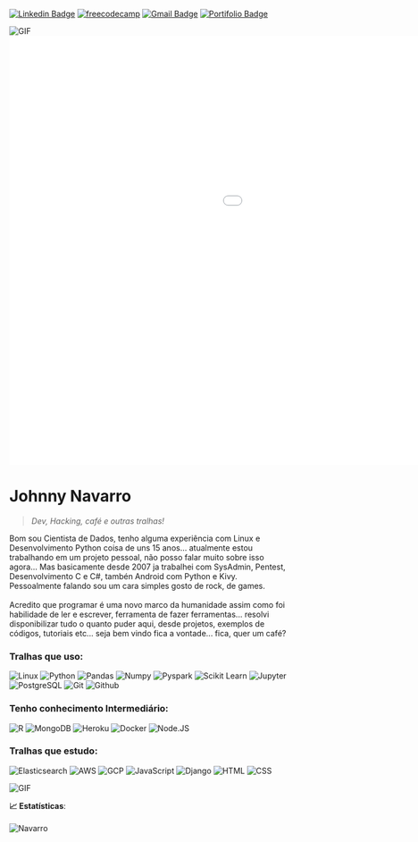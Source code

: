 
[![Linkedin Badge](https://img.shields.io/badge/-LinkedIn-blue?style=flat-square&logo=Linkedin&logoColor=white&link=https://www.linkedin.com/in/karinnecristinapereira//)](https://www.linkedin.com/in/karinnecristinapereira/)
[![freecodecamp](https://img.shields.io/badge/-freecodecamp-lightgrey?style=flat-square)](https://www.freecodecamp.org/portuguese/navarrojohnny)
[![Gmail Badge](https://img.shields.io/badge/-Gmail-red?style=flat-square&logo=Gmail&logoColor=white)](developernavarro@gmail.com)
[![Portifolio Badge](https://img.shields.io/badge/-Portfolio-green?style=flat-square&logo=Portfolio&logoColor=white&link=https://navarrodev.github.io/perfil/)](https://navarrodev.github.io/perfil/)

<!--[![Kaggle Badge](https://img.shields.io/badge/-kaggle-blue?style=flat-square&logo=kaggle&logoColor=white&link=https://www.kaggle.com/karinne)](https://www.kaggle.com/karinne)-->

<img align="left" alt="GIF" src="https://media.giphy.com/media/Ah3zHH7hvsSB2/giphy.gif"/>
<iframe src='//gifs.com/embed/meusite-EqP7xv' frameborder='0' scrolling='no' width='1366px' height='768px' style='-webkit-backface-visibility: hidden;-webkit-transform: scale(1);' ></iframe>
 
 # Johnny Navarro
 
 > *Dev, Hacking, café e outras tralhas!*

 Bom sou Cientista de Dados, tenho alguma experiência com Linux e Desenvolvimento Python coisa de uns 15 anos... atualmente estou trabalhando em um projeto pessoal, não posso falar muito sobre isso agora... Mas basicamente desde 2007 ja trabalhei com SysAdmin, Pentest, Desenvolvimento C e C#, tambén Android com Python e Kivy. Pessoalmente falando sou um cara simples gosto de rock, de games. <br> <br> Acredito que programar é uma novo marco da humanidade assim como foi habilidade de ler e escrever, ferramenta de fazer ferramentas... resolvi disponibilizar tudo o quanto puder aqui, desde projetos, exemplos de códigos, tutoriais etc... seja bem vindo fica a vontade... fica, quer um café?
<br>
 
 ### Tralhas que uso:
 
 ![Linux](https://img.shields.io/badge/-Linux-black?style=flat-square&logo=Linux)
 ![Python](https://img.shields.io/badge/-Python-black?logoColor=green&style=flat-square&logo=Python)
 ![Pandas](https://img.shields.io/badge/-Pandas-black?style=flat-square&logo=Pandas)
 ![Numpy](https://img.shields.io/badge/-Numpy-black?style=flat-square&logo=Numpy)
 ![Pyspark](https://img.shields.io/badge/-Pyspark-black?style=flat-square&logo=Apache-Spark)
 ![Scikit Learn](https://img.shields.io/badge/-Scikit%20Learn-black?style=flat-square&logo=scikit-learn)
 ![Jupyter](https://img.shields.io/badge/-Jupyter-black?style=flat-square&logo=Jupyter)
 ![PostgreSQL](https://img.shields.io/badge/-PostgreSQL-black?style=flat-square&logo=PostgreSQL)
 ![Git](https://img.shields.io/badge/-Git-black?style=flat-square&logo=Git)
 ![Github](https://img.shields.io/badge/-Github-black?style=flat-square&logo=Github)
 
 
 <!--![VS Code](https://img.shields.io/badge/-VS%20Code-black?style=flat-square&logo=visual-studio-code)-->
 
 ### Tenho conhecimento Intermediário:
 
 ![R](https://img.shields.io/badge/-R-black?style=flat-square&logo=R)
 ![MongoDB](https://img.shields.io/badge/-MongoDB-black?style=flat-square&logo=Mongodb)
 ![Heroku](https://img.shields.io/badge/-Heroku-black?style=flat-square&logo=Heroku)
 ![Docker](https://img.shields.io/badge/-Docker-black?style=flat-square&logo=Docker)
 ![Node.JS](https://img.shields.io/badge/-Node.Js-black?logoColor=green&style=flat-square&logo=Node.Js)
 
 ### Tralhas que estudo:
 
 ![Elasticsearch](https://img.shields.io/badge/Elasticsearch-black?style=flat-square&logo=Elasticsearch)
 ![AWS](https://img.shields.io/badge/-AWS-orange?style=flat-square)
 ![GCP](https://img.shields.io/badge/-GCP-blue?style=flat-square)
 ![JavaScript](https://img.shields.io/badge/-JavaScript-black?logoColor=green&style=flat-square&logo=JavaScript)
 ![Django](https://img.shields.io/badge/-Django-black?logoColor=green&style=flat-square&logo=Django)
 ![HTML](https://img.shields.io/badge/-html-informational)
 ![CSS](https://img.shields.io/badge/-CSS-black?logoColor=green&style=flat-square&logo=CSS)
 

<img align="center" alt="GIF" src="https://media.giphy.com/media/DKyjRV7y5AcOswAlBr/giphy.gif"/>


  
    
 <b> :chart_with_upwards_trend: Estatísticas</b>:
 <br>
 <br>
 ![Navarro](https://github-readme-stats.vercel.app/api?username=navarrodev&show_icons=true&theme=merko)

<!-- dark, radical, merko, gruvbox, tokyonight, onedark, cobalt, synthwave, highcontrast, dracula -->

<!-- 
Bem o modelo em sí não foi desenvolvido por mim, porém eu fiz algumas alterações, deixei abaixo o tutorial de como vc pode instalar.

Instalação

* Faça um [Fork](https://github.com/sharu725/online-cv/fork) Deste repositório.
* Delete o branch padrão `gh-pages` branch
* Crie novamente o branch `gh-pages` branch
* Em configurações e procure Github Pages como fonte principal.
* Seu novo site deve ser algo como  `https://username.github.io/online-cv/` -->
<!--
Neste Diretório vc pode modificar as configurações editando o arquivo .yml `_data/data.yml`

Aqui tem o link do video do autor do modelo [video](https://www.youtube.com/embed/T2nx6tj-ZH4)

 Skins
-->
<!--
São 6 esquemas de cores que você pode utilizar:

| Blue | Turquoise | Green |
|---------|---------|---------|
| <img src="https://webjeda.com/online-cv/assets/images/blue.jpg" width="300"/> | <img src="https://webjeda.com/online-cv/assets/images/turquoise.jpg" width="300"/> | <img src="https://webjeda.com/online-cv/assets/images/green.jpg" width="300"/> |

| Berry | Orange | Ceramic |
|---------|---------|---------|
| <img src="https://webjeda.com/online-cv/assets/images/berry.jpg" width="300"/> | <img src="https://webjeda.com/online-cv/assets/images/orange.jpg" width="300"/> | <img src="https://webjeda.com/online-cv/assets/images/ceramic.jpg" width="300"/> |

## Agradecimentos
-->
<!--
Thanks to [Nelson Estevão](https://github.com/nelsonmestevao) for all the [contributions](https://github.com/sharu725/online-cv/commits?author=nelsonmestevao).

Thanks to [t-h-e(sfrost)](https://github.com/t-h-e) for all the [contributions](https://github.com/sharu725/online-cv/commits?author=t-h-e).

Aqui tem outros temas: [**Jekyll Themes**](http://jekyll-themes.com). 
-->
